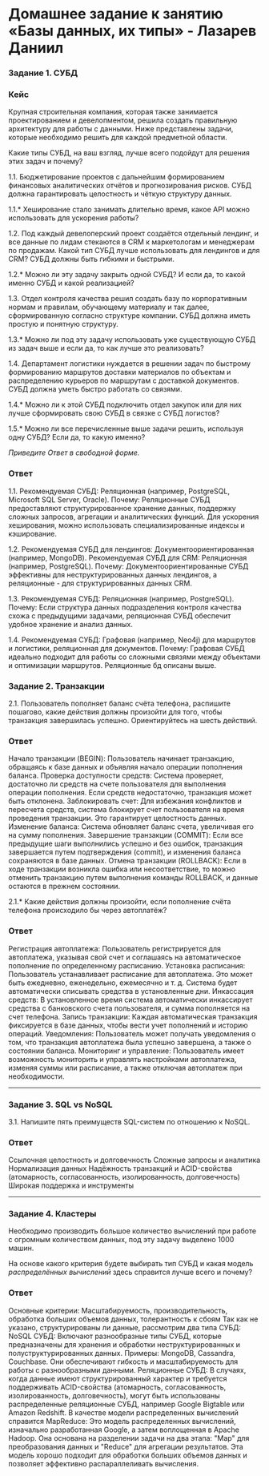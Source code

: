 # Домашнее задание к занятию «Базы данных, их типы» - Лазарев Даниил


### Задание 1. СУБД

### Кейс
Крупная строительная компания, которая также занимается проектированием и девелопментом, решила создать 
правильную архитектуру для работы с данными. Ниже представлены задачи, которые необходимо решить для
каждой предметной области. 

Какие типы СУБД, на ваш взгляд, лучше всего подойдут для решения этих задач и почему? 
 
1.1. Бюджетирование проектов с дальнейшим формированием финансовых аналитических отчётов и прогнозирования рисков.
СУБД должна гарантировать целостность и чёткую структуру данных.

1.1.* Хеширование стало занимать длительно время, какое API можно использовать для ускорения работы? 

1.2. Под каждый девелоперский проект создаётся отдельный лендинг, и все данные по лидам стекаются в CRM к 
маркетологам и менеджерам по продажам. Какой тип СУБД лучше использовать для лендингов и для CRM? 
СУБД должны быть гибкими и быстрыми.

1.2.* Можно ли эту задачу закрыть одной СУБД? И если да, то какой именно СУБД и какой реализацией?

1.3. Отдел контроля качества решил создать базу по корпоративным нормам и правилам, обучающему материалу 
и так далее, сформированную согласно структуре компании. СУБД должна иметь простую и понятную структуру.

1.3.* Можно ли под эту задачу использовать уже существующую СУБД из задач выше и если да, то как лучше это 
реализовать?

1.4. Департамент логистики нуждается в решении задач по быстрому формированию маршрутов доставки материалов 
по объектам и распределению курьеров по маршрутам с доставкой документов. СУБД должна уметь быстро работать
со связями.

1.4.* Можно ли к этой СУБД подключить отдел закупок или для них лучше сформировать свою СУБД в связке с СУБД 
логистов?

1.5.* Можно ли все перечисленные выше задачи решить, используя одну СУБД? Если да, то какую именно?

*Приведите Ответ в свободной форме.*
### Ответ

1.1. Рекомендуемая СУБД: Реляционная (например, PostgreSQL, Microsoft SQL Server, Oracle).
Почему: Реляционные СУБД предоставляют структурированное хранение данных, поддержку сложных запросов, агрегации и аналитических функций. Для ускорения хеширования, можно использовать специализированные индексы и кэширование.

1.2. Рекомендуемая СУБД для лендингов: Документоориентированная (например, MongoDB).
Рекомендуемая СУБД для CRM: Реляционная (например, PostgreSQL).
Почему: Документоориентированные СУБД эффективны для неструктурированных данных лендингов, а реляционные - для структурированных данных CRM.

1.3. Рекомендуемая СУБД: Реляционная (например, PostgreSQL).
Почему: Если структура данных подразделения контроля качества схожа с предыдущими задачами, реляционная СУБД обеспечит удобное хранение и анализ данных.

1.4. Рекомендуемая СУБД: Графовая (например, Neo4j) для маршрутов и логистики, реляционная для документов.
Почему: Графовая СУБД идеально подходит для работы со сложными связями между объектами и оптимизации маршрутов. Реляционные бд описаны выше.

### Задание 2. Транзакции

2.1. Пользователь пополняет баланс счёта телефона, распишите пошагово, какие действия должны произойти для того, чтобы 
транзакция завершилась успешно. Ориентируйтесь на шесть действий.
### Ответ 
Начало транзакции (BEGIN): Пользователь начинает транзакцию, обращаясь к базе данных и объявляя начало операции пополнения баланса.
Проверка доступности средств: Система проверяет, достаточно ли средств на счете пользователя для выполнения операции пополнения. Если средств недостаточно, транзакция может быть отклонена.
Заблокировать счет: Для избежания конфликтов и пересчета средств, система блокирует счет пользователя на время проведения транзакции. Это гарантирует целостность данных.
Изменение баланса: Система обновляет баланс счета, увеличивая его на сумму пополнения.
Завершение транзакции (COMMIT): Если все предыдущие шаги выполнились успешно и без ошибок, транзакция завершается путем подтверждения (commit), и изменения баланса сохраняются в базе данных.
Отмена транзакции (ROLLBACK): Если в ходе транзакции возникла ошибка или несоответствие, то можно отменить транзакцию путем выполнения команды ROLLBACK, и данные остаются в прежнем состоянии.


2.1.* Какие действия должны произойти, если пополнение счёта телефона происходило бы через автоплатёж?
### Ответ 

Регистрация автоплатежа: Пользователь регистрируется для автоплатежа, указывая свой счет и соглашаясь на автоматическое пополнение по определенному расписанию.
Установка расписания: Пользователь устанавливает расписание для автоплатежа. Это может быть ежедневно, еженедельно, ежемесячно и т. д. Система будет автоматически списывать средства в установленные дни.
Инкассация средств: В установленное время система автоматически инкассирует средства с банковского счета пользователя, и сумма пополняется на счет телефона.
Запись транзакции: Каждая автоматическая транзакция фиксируется в базе данных, чтобы вести учет пополнений и историю операций.
Уведомления: Пользователь может получать уведомления о том, что транзакция автоплатежа была успешно завершена, а также о состоянии баланса.
Мониторинг и управление: Пользователь имеет возможность мониторить и управлять настройками автоплатежа, изменяя суммы или расписание, а также отключая автоплатеж при необходимости.

---

### Задание 3. SQL vs NoSQL

3.1. Напишите пять преимуществ SQL-систем по отношению к NoSQL.

### Ответ
Ссылочная целостность и долговечность
Сложные запросы и аналитика
Нормализация данных
Надёжность транзакций и ACID-свойства (атомарность, согласованность, изолированность, долговечность)
Широкая поддержка и инструменты

---

### Задание 4. Кластеры

Необходимо производить большое количество вычислений при работе с огромным количеством данных, под эту задачу 
выделено 1000 машин. 

На основе какого критерия будете выбирать тип СУБД и какая модель *распределённых вычислений* 
здесь справится лучше всего и почему?

### Ответ
Основные критерии:
Масштабируемость, производительность, обработка больших объемов данных, толерантность  к сбоям
Так как не указано, структурированы ли данные, рассмотрим два типа СУБД:
NoSQL СУБД: Включают разнообразные типы СУБД, которые предназначены для хранения и обработки неструктурированных и полуструктурированных данных. Примеры: MongoDB, Cassandra, Couchbase. Они обеспечивают гибкость и масштабируемость для работы с разнообразными данными.
Реляционные СУБД: В случаях, когда данные имеют структурированный характер и требуется поддерживать ACID-свойства (атомарность, согласованность, изолированность, долговечность), могут быть использованы распределенные реляционные СУБД, например Google Bigtable или Amazon Redshift.
В качестве модели распределенных вычислений справится MapReduce: Это модель распределенных вычислений, изначально разработанная Google, а затем воплощенная в Apache Hadoop. Она основана на разделении задачи на два этапа: "Map" для преобразования данных и "Reduce" для агрегации результатов. Эта модель хорошо подходит для обработки больших объемов данных и позволяет эффективно распараллеливать вычисления.
